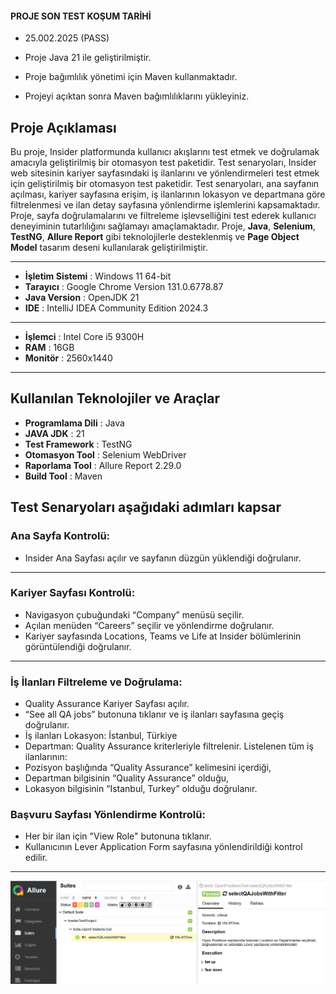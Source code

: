 #### PROJE SON TEST KOŞUM TARİHİ

- 25.002.2025 (PASS)

- Proje Java 21 ile geliştirilmiştir.
- Proje bağımlılık yönetimi için Maven kullanmaktadır.
- Projeyi açıktan sonra Maven bağımlılıklarını yükleyiniz.

## Proje Açıklaması

Bu proje, Insider platformunda kullanıcı akışlarını test etmek ve doğrulamak amacıyla geliştirilmiş bir otomasyon test paketidir.
Test senaryoları, Insider web sitesinin kariyer sayfasındaki iş ilanlarını ve yönlendirmeleri test etmek için geliştirilmiş bir otomasyon test paketidir. Test senaryoları, ana sayfanın açılması, kariyer sayfasına erişim, iş ilanlarının lokasyon ve departmana göre filtrelenmesi ve ilan detay sayfasına yönlendirme işlemlerini kapsamaktadır. Proje, sayfa doğrulamalarını ve filtreleme işlevselliğini test ederek kullanıcı deneyiminin tutarlılığını sağlamayı amaçlamaktadır.
Proje, **Java**, **Selenium**, **TestNG**, **Allure Report** gibi teknolojilerle desteklenmiş ve **Page Object Model** tasarım deseni kullanılarak geliştirilmiştir.

---
- **İşletim Sistemi** : Windows 11 64-bit
- **Tarayıcı** : Google Chrome Version 131.0.6778.87
- **Java Version** : OpenJDK 21
- **IDE** : IntelliJ IDEA Community Edition 2024.3
---
- **İşlemci** : Intel Core i5 9300H
- **RAM** : 16GB
- **Monitör** : 2560x1440 
---
## Kullanılan Teknolojiler ve Araçlar

- **Programlama Dili** : Java
- **JAVA JDK** : 21
- **Test Framework** : TestNG
- **Otomasyon Tool** : Selenium WebDriver
- **Raporlama Tool** : Allure Report 2.29.0
- **Build Tool** : Maven

## Test Senaryoları aşağıdaki adımları kapsar

### Ana Sayfa Kontrolü:

- Insider Ana Sayfası açılır ve sayfanın düzgün yüklendiği doğrulanır.

---
### Kariyer Sayfası Kontrolü:

- Navigasyon çubuğundaki “Company” menüsü seçilir.
- Açılan menüden “Careers” seçilir ve yönlendirme doğrulanır.
- Kariyer sayfasında Locations, Teams ve Life at Insider bölümlerinin görüntülendiği doğrulanır.

---
### İş İlanları Filtreleme ve Doğrulama:

- Quality Assurance Kariyer Sayfası açılır.
- “See all QA jobs” butonuna tıklanır ve iş ilanları sayfasına geçiş doğrulanır.
- İş ilanları Lokasyon: İstanbul, Türkiye  
- Departman: Quality Assurance kriterleriyle filtrelenir.
Listelenen tüm iş ilanlarının:
- Pozisyon başlığında “Quality Assurance” kelimesini içerdiği,
- Departman bilgisinin “Quality Assurance” olduğu,
- Lokasyon bilgisinin “Istanbul, Turkey” olduğu doğrulanır.

### Başvuru Sayfası Yönlendirme Kontrolü:

- Her bir ilan için "View Role" butonuna tıklanır.
- Kullanıcının Lever Application Form sayfasına yönlendirildiği kontrol edilir.

---

![CartTestAllureReport](https://github.com/mahmutcansaribal/InsiderTestProject/blob/main/assets/img.png?raw=true)